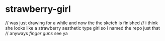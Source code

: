 # strawberry-girl
// was just drawing for a while and now the the sketch is finished
// i think she looks like a strawberry aesthetic type girl so i named the repo just that
// anyways *finger guns* see ya
